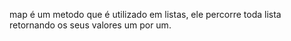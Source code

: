 map é um metodo que é utilizado em listas, ele percorre toda lista retornando os seus  valores um por um.